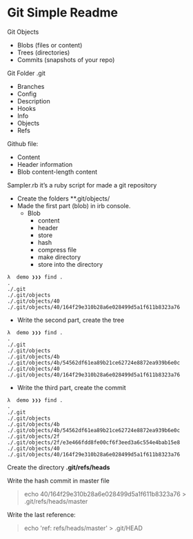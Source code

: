 # Git Simple Readme

Git Objects
- Blobs (files or content)
- Trees (directories)
- Commits (snapshots of your repo)

Git Folder .git
- Branches
- Config
- Description
- Hooks
- Info
- Objects
- Refs

Github file:
- Content
- Header information
- Blob content-length content

Sampler.rb it’s a ruby script for made a git repository

- Create the folders **.git/objects/
- Made the first part (blob) in irb console.
	- Blob
		- content
		- header
		- store
		- hash
		- compress file
		- make directory
		- store into the directory

```
λ  demo ❯❯❯ find .
.
./.git
./.git/objects
./.git/objects/40
./.git/objects/40/164f29e310b28a6e028499d5a1f611b8323a76
```

- Write the second part, create the tree

```
λ  demo ❯❯❯ find .
.
./.git
./.git/objects
./.git/objects/4b
./.git/objects/4b/54562df61ea89b21ce62724e8872ea939b6e0c
./.git/objects/40
./.git/objects/40/164f29e310b28a6e028499d5a1f611b8323a76
```

- Write the third part, create the commit

```
λ  demo ❯❯❯ find .
.
./.git
./.git/objects
./.git/objects/4b
./.git/objects/4b/54562df61ea89b21ce62724e8872ea939b6e0c
./.git/objects/2f
./.git/objects/2f/e3e466fdd8fe00cf6f3eed3a6c554e4bab15e8
./.git/objects/40
./.git/objects/40/164f29e310b28a6e028499d5a1f611b8323a76
```

Create the directory **.git/refs/heads**

Write the hash commit in master file

> echo 40/164f29e310b28a6e028499d5a1f611b8323a76 > .git/refs/heads/master

Write the last reference:

> echo 'ref: refs/heads/master' > .git/HEAD

